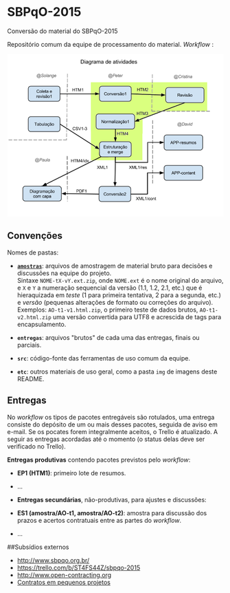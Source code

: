 # SBPqO-2015
Conversão do material do SBPqO-2015

Repositório comum da equipe de processamento do material. *Workflow* :

![alt text](https://github.com/ppKrauss/SBPqO-2015/blob/master/etc/imgs/diagrama1-workflow.png "Logo Title Text 1")

## Convenções

Nomes de pastas:

* [**`amostras`**](./amostras): arquivos de amostragem de material bruto para decisões e discussões na equipe do projeto. <br/>Sintaxe `NOME-tX-vY.ext.zip`, onde `NOME.ext` é o nome original do arquivo, e `X` e `Y` a numeração sequencial da versão (1.1, 1.2, 2.1, etc.) que é hieraquizada em *teste* (1 para primeira tentativa, 2 para a segunda, etc.) e *versão* (pequenas alterações de formato ou correções do arquivo). Exemplos: `AO-t1-v1.html.zip`, o primeiro teste de dados brutos, `AO-t1-v2.html.zip` uma versão convertida para UTF8 e acrescida de tags para encapsulamento.

* **`entregas`**: arquivos "brutos" de cada uma das entregas, finais ou parciais. 

* **`src`**: código-fonte das ferramentas de uso comum da equipe.

* **`etc`**: outros materiais de uso geral, como a pasta `img` de imagens deste README.

## Entregas
No *workflow* os tipos de pacotes entregáveis são rotulados, uma entrega consiste do depósito de um ou mais desses pacotes, seguida de aviso em e-mail. Se os pocates forem integralmente aceitos, o Trello é atualizado. A seguir as entregas acordadas até o momento (o status delas deve ser verificado no Trello).

**Entregas produtivas** contendo pacotes previstos pelo *workflow*:

* **EP1 (HTM1)**: primeiro lote de resumos.

* ...

* **Entregas secundárias**, não-produtivas, para ajustes e discussões:

* **ES1 (amostra/AO-t1, amostra/AO-t2)**:  amostra para discussão dos prazos e acertos contratuais entre as partes do *workflow*. 

* ...


##Subsídios externos
* http://www.sbpqo.org.br/
* https://trello.com/b/ST4FS44Z/sbpqo-2015
* http://www.open-contracting.org
* [Contratos em pequenos projetos](http://www.xmlfusion.org/wiki-do-mei/Contratos)


